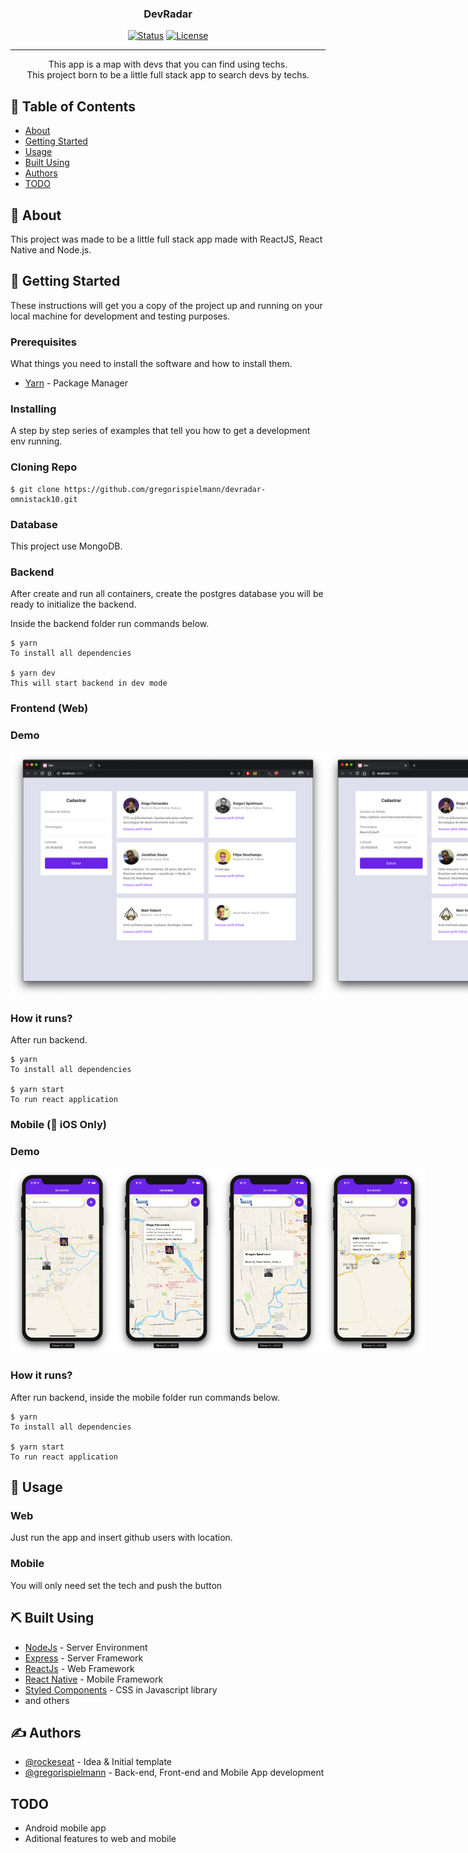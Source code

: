 <!--<p align="center">
  <a href="" rel="noopener">
 <img width=200px src="https://github.com/Rocketseat/bootcamp-gostack-desafio-02/raw/master/.github/logo.png" alt="Project logo"></a>
</p>-->

<h3 align="center">DevRadar</h3>

<div align="center">

[![Status](https://img.shields.io/badge/status-active-success.svg)]()
[![License](https://img.shields.io/badge/license-MIT-blue.svg)](/LICENSE)

</div>

---

<p align="center"> This app is a map with devs that you can find using techs.
<br>
This project born to be a little full stack app to search devs by techs.
    <br> 
</p>

## 📝 Table of Contents

- [About](#about)
- [Getting Started](#getting_started)
- [Usage](#usage)
- [Built Using](#built_using)
- [Authors](#authors)
- [TODO](#todo)

## 🧐 About <a name = "about"></a>

This project was made to be a little full stack app made with ReactJS, React Native and Node.js.

## 🏁 Getting Started <a name = "getting_started"></a>

These instructions will get you a copy of the project up and running on your local machine for development and testing purposes.

### Prerequisites

What things you need to install the software and how to install them.

- [Yarn](https://yarnpkg.com/lang/en/) - Package Manager

### Installing

A step by step series of examples that tell you how to get a development env running.

### Cloning Repo

```
$ git clone https://github.com/gregorispielmann/devradar-omnistack10.git
```

### Database

This project use MongoDB.

### Backend

After create and run all containers, create the postgres database you will be ready to initialize the backend.

Inside the backend folder run commands below.

```
$ yarn
To install all dependencies

$ yarn dev
This will start backend in dev mode

```

### Frontend (Web)

### Demo

<div style="display: flex;">

<img src="screenshots/screenshot1.png" >
<img src="screenshots/screenshot2.png" >

</div>

### How it runs?

After run backend.

```
$ yarn
To install all dependencies

$ yarn start
To run react application
```

### Mobile (:apple: iOS Only)

### Demo

<div style="display: flex;">

<img src="screenshots/screenshotios1.png" width="33%">
<img src="screenshots/screenshotios2.png" width="33%">
<img src="screenshots/screenshotios3.png" width="33%">
<img src="screenshots/screenshotios4.png" width="33%">

</div>

### How it runs?

After run backend, inside the mobile folder run commands below.

```
$ yarn
To install all dependencies

$ yarn start
To run react application
```

## 🎈 Usage <a name="usage"></a>

### Web

Just run the app and insert github users with location.

### Mobile

You will only need set the tech and push the button

## ⛏️ Built Using <a name = "built_using"></a>

- [NodeJs](https://nodejs.org/en/) - Server Environment
- [Express](https://expressjs.com/) - Server Framework
- [ReactJs](https://reactjs.org/) - Web Framework
- [React Native](https://react-native.org/) - Mobile Framework
- [Styled Components](https://www.styled-components.com/) - CSS in Javascript library
- and others

## ✍️ Authors <a name = "authors"></a>

- [@rockeseat](https://rocketseat.com.br/bootcamp) - Idea & Initial template
- [@gregorispielmann](https://github.com/gregorispielmann) - Back-end, Front-end and Mobile App development

## TODO <a name="todo"></a>

- Android mobile app
- Aditional features to web and mobile
